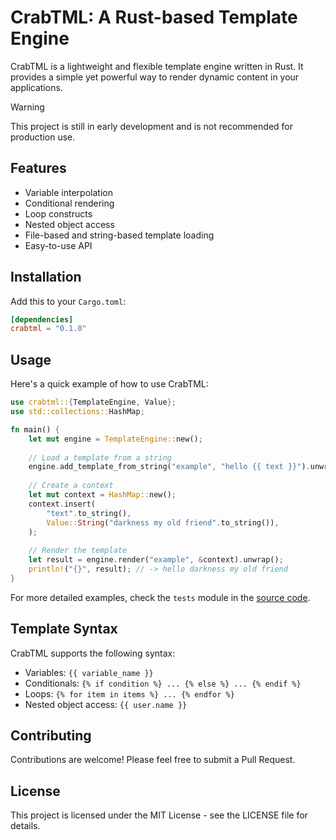 # CrabTML: A Rust-based Template Engine

CrabTML is a lightweight and flexible template engine written in Rust. It provides a simple yet powerful way to render dynamic content in your applications.

> [!WARNING]  
> This project is still in early development and is not recommended for production use.

## Features

- Variable interpolation
- Conditional rendering
- Loop constructs
- Nested object access
- File-based and string-based template loading
- Easy-to-use API

## Installation

Add this to your `Cargo.toml`:

```toml
[dependencies]
crabtml = "0.1.0"
```

## Usage

Here's a quick example of how to use CrabTML:

```rust
use crabtml::{TemplateEngine, Value};
use std::collections::HashMap;

fn main() {
    let mut engine = TemplateEngine::new();
    
    // Load a template from a string
    engine.add_template_from_string("example", "hello {{ text }}").unwrap();
    
    // Create a context
    let mut context = HashMap::new();
    context.insert(
        "text".to_string(),
        Value::String("darkness my old friend".to_string()),
    );
    
    // Render the template
    let result = engine.render("example", &context).unwrap();
    println!("{}", result); // -> hello darkness my old friend
}
```

For more detailed examples, check the `tests` module in the [source code](https://github.com/trvswgnr/crabtml/blob/main/src/lib.rs#L239:L361).

## Template Syntax

CrabTML supports the following syntax:

- Variables: `{{ variable_name }}`
- Conditionals: `{% if condition %} ... {% else %} ... {% endif %}`
- Loops: `{% for item in items %} ... {% endfor %}`
- Nested object access: `{{ user.name }}`

## Contributing

Contributions are welcome! Please feel free to submit a Pull Request.

## License

This project is licensed under the MIT License - see the LICENSE file for details.